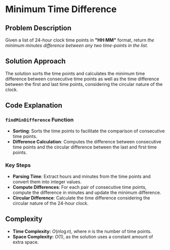 # Minimum Time Difference

## Problem Description

Given a list of 24-hour clock time points in **"HH:MM"** format, return *the minimum minutes difference between any two time-points in the list*.

## Solution Approach

The solution sorts the time points and calculates the minimum time difference between consecutive time points as well as the time difference between the first and last time points, considering the circular nature of the clock.

## Code Explanation

### `findMinDifference` Function

- **Sorting**: Sorts the time points to facilitate the comparison of consecutive time points.
- **Difference Calculation**: Computes the difference between consecutive time points and the circular difference between the last and first time points.

### Key Steps
- **Parsing Time**: Extract hours and minutes from the time points and convert them into integer values.
- **Compute Differences**: For each pair of consecutive time points, compute the difference in minutes and update the minimum difference.
- **Circular Difference**: Calculate the time difference considering the circular nature of the 24-hour clock.

## Complexity

- **Time Complexity:** $O(n \log n)$, where $n$ is the number of time points.
- **Space Complexity:** $O(1)$, as the solution uses a constant amount of extra space.
